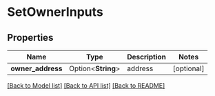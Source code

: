 # SetOwnerInputs

## Properties

Name | Type | Description | Notes
------------ | ------------- | ------------- | -------------
**owner_address** | Option<**String**> | address | [optional]

[[Back to Model list]](../README.md#documentation-for-models) [[Back to API list]](../README.md#documentation-for-api-endpoints) [[Back to README]](../README.md)


